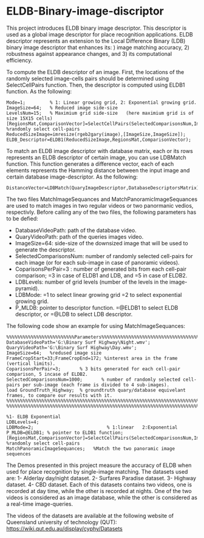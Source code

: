 # ELDB-Binary-image-discriptor
This project introduces ELDB binary image descriptor. This descriptor is used as a global image descriptor for place recognition applications. ELDB descriptor represents an extension to the Local Difference Binary (LDB) binary image descriptor that enhances its: ) image matching accuracy, 2) robustness against appearance changes, and 3) its computational efficiency.

To compute the ELDB descriptor of an image. First, the locations of the randomly selected image-cells pairs should be determined using SelectCellPairs function. Then, the descriptor is computed using ELDB1 function. As the following:


```
Mode=1;         % 1: Linear growing grid, 2: Exponential growing grid.
ImageSize=64;   % Reduced image side-size
LevelsNum=15;   % Maximium grid side-size   (here maximium grid is of size 15X15 cells)
[RegionsMat,ComparisonVector]=SelectCellPairs(SelectedComparisonsNum,ImageSize,LDBLevels,LDBMode);         %randomly select cell-pairs
ReducedSizeImage=imresize(rgeb2gary(image),[ImageSize,ImageSize]);
ELDB_Descriptor=ELDB1(ReducedSizeImage,RegionsMat,ComparisonVector);
```
To match an ELDB image descriptor with database matrix, each or its rows represents an ELDB descriptor of certain image, you can use LDBMatch function. This function generates a difference vector, each of each elements represents the Hamming distance between the input image and certain database image-descriptor. As the following:

```
DistanceVector=LDBMatch(QuaryImageDescriptor,DatabaseDescriptorsMatrix);
```

The two files MatchImageSequances and MatchPanoramicImageSequances are used to match images in two regular videos or two panormanic vedios, respectivly. Before calling any of the two files, the following parameters has to be defied:
- DatabaseVideoPath: path of the database video.
- QuaryVideoPath: path of the queries images video.
- ImageSize=64:   side-size of the downsized image that will be used to generate the descriptor.
- SelectedComparisonsNum: number of randomly selected cell-pairs for each image (or for each sub-image in case of panoramic videos).
- CoparisonsPerPair=3  : number of generated bits from each cell-pair comparison; =3 in case of ELDB1 and LDB, and =5 in case of ELDB2. 
- LDBLevels: number of grid levels (number of the levels in the image-pyramid).
- LDBMode:  =1 to select linear growing grid   =2 to select exponential growing grid.
- P_MLDB: pointer to descriptor function. =@ELDB1 to select ELDB descriptor, or =@LDB to select LDB descriptor.

The following code show an example for using MatchImageSequances:

```
%%%%%%%%%%%%%%%%%%%%%%%%%Parameters%%%%%%%%%%%%%%%%%%%%%%%%%%%%%%%%%%%%%%%%
DatabaseVideoPath='G:\Binary Surf Highway\Night.wmv';
QuaryVideoPath='G:\Binary Surf Highway\Day.wmv';
ImageSize=64;   %redused image size
FrameCropStart=33;FrameCropEnd=172; %interest area in the frame (vertical limits).
CoparisonsPerPair=3;       % 3 bits generated for each cell-pair comparison, 5 incase of ELDB2. 
SelectedComparisonsNum=1000;       % number of randomly selected cell-pairs per sub-image (each frame is divided to 4 sub-images).
load GroundTruth_Highway;  % groundtruth quary/database equivelant frames, to compare our results with it.
%%%%%%%%%%%%%%%%%%%%%%%%%%%%%%%%%%%%%%%%%%%%%%%%%%%%%%%%%%%%%%%%%%%%%%%%%%%%%%%%%%%%%%%%%%%%%%%%%%%%%%%%
%%%%%%%%%%%%%%%%%%%%%%%%%%%%%%%%%%%%%%%%%%%%%%%%%%%%%%%%%%%%%%%%%%%%%%%%%%%%%%%%%%%%%%%%%%%%%%%%%%%%%%%%

%1- ELDB Exponential
LDBLevels=4;
LDBMode=2;                           % 1:linear   2:Exponential 
P_MLDB=@ELDB1; % pointer to ELDB1 function;
[RegionsMat,ComparisonVector]=SelectCellPairs(SelectedComparisonsNum,ImageSize,LDBLevels,LDBMode); %randomly select cell-pairs
MatchPanoramicImageSequances;   %Match the two panoramic image sequences
```


The Demos presented in this project measure the accuracy of ELDB when used for place recognition by single-image matching. The datasets used are: 
1- Alderlay day/night dataset.
2- Surfares Paradise dataset.
3- Highway dataset.
4- CBD dataset.
Each of this datasets contains two videos, one is recorded at day time, while the other is recorded at nights. One of the two videos is considered as an image database, while the other is considered as a real-time image-queries.

The videos of the datasets are available at the following website of Queensland university of technology (QUT):
https://wiki.qut.edu.au/display/cyphy/Datasets
